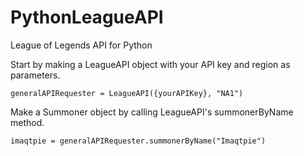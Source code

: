 # PythonLeagueAPI
League of Legends API for Python

Start by making a LeagueAPI object with your API key and region as parameters.

`generalAPIRequester = LeagueAPI({yourAPIKey}, "NA1")`

Make a Summoner object by calling LeagueAPI's summonerByName method.

`imaqtpie = generalAPIRequester.summonerByName("Imaqtpie")`
